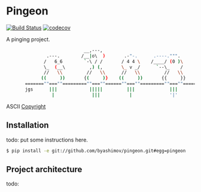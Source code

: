 # Pingeon

[![Build Status](https://travis-ci.org/byashimov/pingeon.svg?branch=master)](https://travis-ci.org/byashimov/pingeon)
[![codecov](https://codecov.io/gh/byashimov/pingeon/branch/master/graph/badge.svg)](https://codecov.io/gh/byashimov/pingeon) 

A pinging project.

```bash
                             __,---,
               .---.        /__|o\  )       .-"-.      .----.""".
              /   6_6        `-\ / /       / 4 4 \    /____/ (0 )\
              \_  (__\         ,) (,       \_ v _/      `--\_    /
              //   \\         //   \\      //   \\         //   \\
             ((     ))       {(     )}    ((     ))       {{     }}
       =======""===""=========""===""======""===""=========""===""=======
       jgs      |||            |||||         |||             |||
                 |              |||           |              '|'
```

ASCII [Copyright](https://www.oocities.org/spunk1111/birds.htm)


## Installation

todo: put some instructions here.

```bash
$ pip install -e git://github.com/byashimov/pingeon.git#egg=pingeon
```

## Project architecture 

todo:
